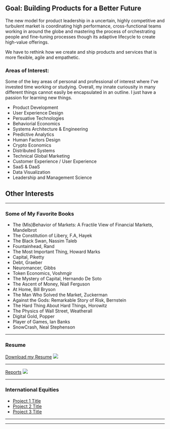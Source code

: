 ## Goal: Building Products for a Better Future

The new model for product leadership in a uncertain, highly competitive and turbulent market is coordinating high performance, cross-functional teams working in around the globe and mastering the process of orchestrating people and fine-tuning processes though its adaptive lifecycle to create high-value offerings. 

We have to rethink how we create and ship products and services that is more flexible, agile and empathetic.

### Areas of Interest:
Some of the key areas of personal and professional of interest where I've invested time working or studying. Overall, my innate curiousity in many different things cannot easily be encapsulated in an outline. I just have a passion for learning new things.

* Product Development
* User Experience Design
* Persuative Technologies
* Behaviorial Economics
* Systems Architecture & Engineering
* Predictive Analytics
* Human Factors Design
* Crypto Economics
* Distributed Systems
* Technical Global Marketing
* Customer Experience / User Experience
* SaaS & DaaS
* Data Visualization
* Leadership and Management Science


## Other Interests
---

### Some of My Favorite Books

* The (Mis)Behavior of Markets: A Fractile View of Financial Markets, Mandelbrot
* The Constitution of Libery, F.A, Hayek
* The Black Swan, Nassim Taleb
* Fountainhead, Rand
* The Most Important Thing, Howard Marks
* Capital, Piketty
* Debt, Graeber
* Neuromancer, Gibbs
* Token Economics, Voshmgir
* The Mystery of Capital, Hernando De Soto
* The Ascent of Money, Niall Ferguson
* At Home, Bill Bryson
* The Man Who Solved the Market, Zuckerman
* Against the Gods: Remarkable Story of Risk, Bernstein
* The Hard Thing About Hard Things, Horowitz
* The Physics of Wall Street, Weatherall
* Digital Gold, Popper
* Player of Games, Ian Banks
* SnowCrash, Neal Stephenson


---
### Resume
[Download my Resume](/pdf/sample_presentation.pdf)
<img src="images/weatherwear.jpg?raw=true"/>

---
[Reports](http://example.com/)
<img src="images/airlines.png?raw=true"/>

---

### International Equities

- [Project 1 Title](http://example.com/)
- [Project 2 Title](http://example.com/)
- [Project 3 Title](http://example.com/)

---




---
